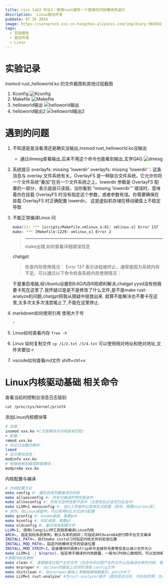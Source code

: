 ```yaml
---
title: cicv lab3 作业3：使用rust编写一个简单的内核模块并运行
description:  Linux驱动开发
pubDate: 07 26 2024
image: https://saroprock.oss-cn-hangzhou.aliyuncs.com/img/diary-968592_1280.jpg
tags:
  - 实验报告
  - 驱动开发
  - Linux
---
```

# 实验记录
insmod rust_helloworld.ko 的文件截图和其他过程截图

1. Kconfig
![Kconfig](/images/cicv/作业3-Kconfig.png)
1. Makefile
![Makefile](/images/cicv/作业3-Makefile.png)
1. helloworld输出
![helloworld输出](/images/cicv/作业3-helloworld输出.png)
1. helloworld输出2
![helloworld输出2](/images/cicv/作业3-helloworld输出2.png)

# 遇到的问题
1. 不知道是是没看清还是确实没输出,insmod rust_helloworld.ko没输出
    - 通过dmesg查看输出,后来不用这个命令也能看到输出,玄学QAQ
    ![dmesg](/images/cicv/image.png)
2. 系统提示 overlayfs: missing 'lowerdir'
    overlayfs: missing 'lowerdir'：这条消息与 overlay 文件系统有关。OverlayFS 是一种联合文件系统，它允许你将一个文件系统“叠加”在另一个文件系统之上。lowerdir 参数是 OverlayFS 配置的一部分，表示底层只读层。当你看到 "missing 'lowerdir'" 错误时，意味着你在挂载 OverlayFS 时没有指定这个参数，或者参数有误。你需要确保在挂载 OverlayFS 时正确配置 lowerdir。
    这是虚拟机存储在移动硬盘上不稳定导致
3. 不能正常编译Linux
    问
    ```bash
    make[1]: *** [scripts/Makefile.vmlinux_o:61: vmlinux.o] Error 137
    make: *** [Makefile:1229: vmlinux_o] Error 2 
    ```
    >---------------------
    >make出错,如何查看详细错误信息

    chatgpt:
    >检查内存使用情况：
    >Error 137 表示进程被终止，通常是因为系统内存不足。可以通过以下命令检查系统内存使用情况：

    于是重启电脑,给Ubuntu设置到6.6G内存6核顺利解决,chatgpt yysd没有他我要卡死在这里了.我怀疑过是是不是修改了什么文件,是不是make rust-analyze的问题,chatgpt把我从猜疑中拯救出来.
    就算不能解决也不要卡在这里,太多次太多次浅尝辄止了,不能在这里停止.

4. markdown如何使用引用
    使用大于号
    ```Markdown
    >
    ```

5. Linux如何查看内存
    `free -h`
6. Linux 如何复制文件
    `cp /1/2.txt /3/4.txt`
    可以使用相对地址和绝对地址,文件夹要加-r
7. vscode如何查看md文件
    shift+ctrl+v

# Linux内核驱动基础 相关命令
查看当前的控制台消息日志级别
```bash
cat /proc/sys/kernel/printk
```
添加Linux内核模块等
```bash
# 加载：
insmod xxx.ko #(注意模块与内核版本匹配)
# 卸载：
rmmod xxx.ko
# 列出已加载的模块：
lsmod
# 显示模块信息：
modinfo xxx.ko
# 根据依赖加载或卸载模块：
modprobe xxx.ko
```
内核配置与编译
```bash
# 内核配置方式
make config #: 遍历选择所要编译的内核
make allyesconfig #: 所有可编译的特性都选中
make allnoconfig #: 所有可选特性都不选中（注意有些必选项仍会选中）
make LLVM=1 menuconfig #: 在CLI界面中以菜单形式配置（常用，需要ncurses库）
# 另外，在Linux桌面中，可以使用GUI方式进行配置
make gconfig #: Gnome桌面，需要gtk
make kconfig #: KDE桌面，需要qt
make oldconfig #: 备份现有配置文件
LLVM=1, 调用clang/LLVM工具链来编译Linux内核
ARCH=, 指定目标系统架构，默认与本机相同；可指定ARCH=arm64进行跨平台交叉编译
INSTALL_PATH=，执行make install时指定内核文件的安装位置
INSTALL_MOD_PATH=，指定内核模块文件的安装位置
INSTALL_MOD_STRIP=1，安装模块时调用strip命令去掉符号表等信息以减小文件大小
make LLVM=1 -j $(nproc)，指定用于编译的内核数量，一般与CPU核心数相同，可以加快编译速度
#清理内核目录树
make clean #: 清理编译过程产生的文件（包含中间过程产生的文件以及编译出来的内核、模块）
make mrproper #: 在clean的基础上还同时清理.config文件
make distclean #: 在mrproper基础上清理掉编辑器备份、patch补丁
make LLVM=1 rust-analyzer #为rust-analyzer插件（提供语法分析、代码高亮等）生成rust-project.json配置文件
```
